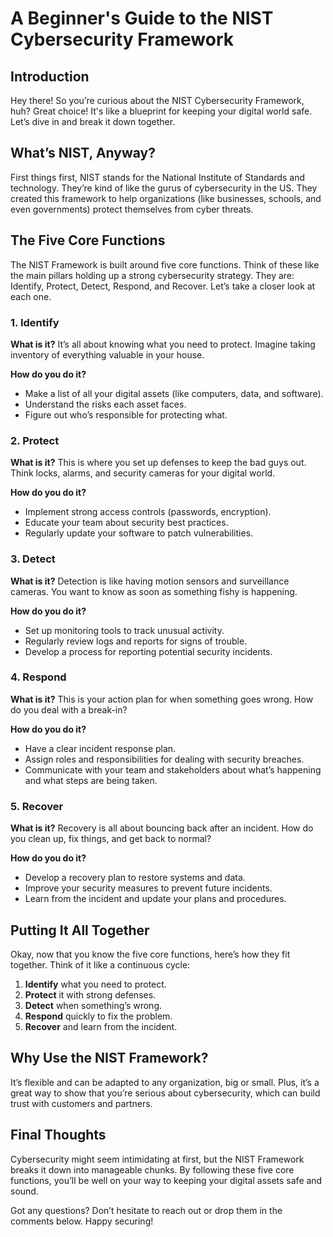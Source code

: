 # A Beginner's Guide to the NIST Cybersecurity Framework

## Introduction

Hey there! So you’re curious about the NIST Cybersecurity Framework, huh?
Great choice! It's like a blueprint for keeping your digital world safe. Let’s
dive in and break it down together.

## What’s NIST, Anyway?

First things first, NIST stands for the National Institute of Standards and
technology. They’re kind of like the gurus of cybersecurity in the US. They 
created this framework to help organizations (like businesses, schools, and
even governments) protect themselves from cyber threats.

## The Five Core Functions

The NIST Framework is built around five core functions. Think of these like the
main pillars holding up a strong cybersecurity strategy. They are: Identify,
Protect, Detect, Respond, and Recover. Let’s take a closer look at each one.

### 1. Identify

**What is it?**
It’s all about knowing what you need to protect. Imagine taking inventory of
everything valuable in your house.

**How do you do it?**
- Make a list of all your digital assets (like computers, data, and software).
- Understand the risks each asset faces.
- Figure out who’s responsible for protecting what.

### 2. Protect

**What is it?**
This is where you set up defenses to keep the bad guys out. Think locks, alarms,
and security cameras for your digital world.

**How do you do it?**
- Implement strong access controls (passwords, encryption).
- Educate your team about security best practices.
- Regularly update your software to patch vulnerabilities.

### 3. Detect

**What is it?**
Detection is like having motion sensors and surveillance cameras. You want to
know as soon as something fishy is happening.

**How do you do it?**
- Set up monitoring tools to track unusual activity.
- Regularly review logs and reports for signs of trouble.
- Develop a process for reporting potential security incidents.

### 4. Respond

**What is it?**
This is your action plan for when something goes wrong. How do you deal with a
break-in?

**How do you do it?**
- Have a clear incident response plan.
- Assign roles and responsibilities for dealing with security breaches.
- Communicate with your team and stakeholders about what’s happening and what
steps are being taken.

### 5. Recover

**What is it?**
Recovery is all about bouncing back after an incident. How do you clean up, fix
things, and get back to normal?

**How do you do it?**
- Develop a recovery plan to restore systems and data.
- Improve your security measures to prevent future incidents.
- Learn from the incident and update your plans and procedures.

## Putting It All Together

Okay, now that you know the five core functions, here’s how they fit together.
Think of it like a continuous cycle:

1. **Identify** what you need to protect.
2. **Protect** it with strong defenses.
3. **Detect** when something’s wrong.
4. **Respond** quickly to fix the problem.
5. **Recover** and learn from the incident.

## Why Use the NIST Framework?

It’s flexible and can be adapted to any organization, big or small. Plus, it’s
a great way to show that you’re serious about cybersecurity, which can build
trust with customers and partners.

## Final Thoughts

Cybersecurity might seem intimidating at first, but the NIST Framework breaks
it down into manageable chunks. By following these five core functions, you’ll
be well on your way to keeping your digital assets safe and sound.

Got any questions? Don’t hesitate to reach out or drop them in the comments below.
Happy securing!

